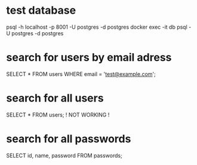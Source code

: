 # test database 
psql -h localhost -p 8001 -U postgres -d postgres
docker exec -it db psql -U postgres -d postgres

# search for users by email adress
SELECT * FROM users WHERE email = 'test@example.com';

# search for all users
SELECT * FROM users; ! NOT WORKING !

# search for all passwords
SELECT id, name, password FROM passwords; 
